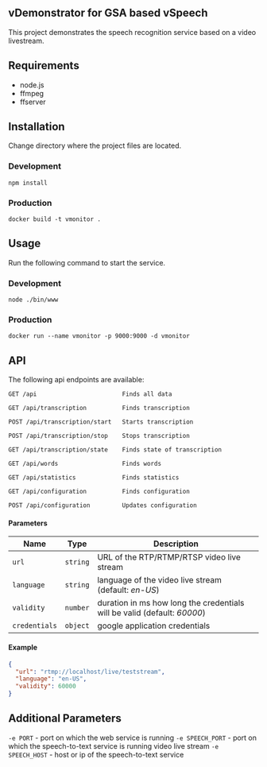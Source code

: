 ## vDemonstrator for GSA based vSpeech
This project demonstrates the speech recognition service based on a video livestream.

## Requirements
- node.js
- ffmpeg
- ffserver

## Installation
Change directory where the project files are located.
### Development
```
npm install
```
### Production
```
docker build -t vmonitor .
```
## Usage
Run the following command to start the service.
### Development
```
node ./bin/www
```
### Production
```
docker run --name vmonitor -p 9000:9000 -d vmonitor
```

## API
The following api endpoints are available:
```
GET /api                        Finds all data
```
```
GET /api/transcription          Finds transcription
```
```
POST /api/transcription/start   Starts transcription
```
```
POST /api/transcription/stop    Stops transcription
```
```
GET /api/transcription/state    Finds state of transcription
```
```
GET /api/words                  Finds words
```
```
GET /api/statistics             Finds statistics
```
```
GET /api/configuration          Finds configuration
```
```
POST /api/configuration         Updates configuration
```
#### Parameters
| Name          | Type          | Description  |
| ------------- |:-------------:| -----|
| `url`         | `string`      | URL of the RTP/RTMP/RTSP video live stream |
| `language`    | `string`      | language of the video live stream (default: *en-US*) |
| `validity`    | `number`      | duration in ms how long the credentials will be valid (default: *60000*) |
| `credentials` | `object`      | google application credentials |

#### Example
```json
{
  "url": "rtmp://localhost/live/teststream",
  "language": "en-US",
  "validity": 60000
}
```

## Additional Parameters
`-e PORT` - port on which the web service is running
`-e SPEECH_PORT` - port on which the speech-to-text service is running video live stream
`-e SPEECH_HOST` - host or ip of the speech-to-text service

